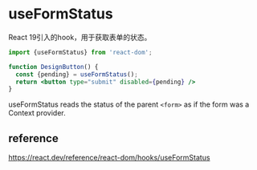 # useFormStatus
React 19引入的hook，用于获取表单的状态。
```jsx
import {useFormStatus} from 'react-dom';

function DesignButton() {
  const {pending} = useFormStatus();
  return <button type="submit" disabled={pending} />
}
```
useFormStatus reads the status of the parent `<form>` as if the form was a Context provider.

## reference
https://react.dev/reference/react-dom/hooks/useFormStatus